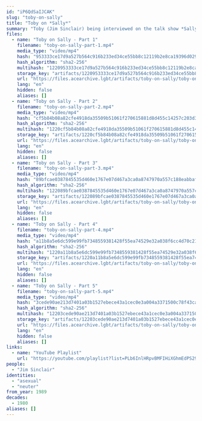 ```yaml
---
id: "iP6QdSaIJCAK"
slug: "toby-on-sally"
title: "Toby on *Sally*"
summary: "Toby (Jim Sinclair) being interviewed on the talk show *Sally*"
files:
  - name: "Toby on Sally - Part 1"
    filename: "toby-on-sally-part-1.mp4"
    media_type: "video/mp4"
    hash: "953333ce17d9a527b564c916b233ed34ce55bb8c12119b2e8ca19396d0296395"
    hash_algorithm: "sha2-256"
    multihash: "1220953333ce17d9a527b564c916b233ed34ce55bb8c12119b2e8ca19396d0296395"
    storage_key: "artifacts/1220953333ce17d9a527b564c916b233ed34ce55bb8c12119b2e8ca19396d0296395"
    url: "https://files.acearchive.lgbt/artifacts/toby-on-sally/toby-on-sally-part-1.mp4"
    lang: "en"
    hidden: false
    aliases: []
  - name: "Toby on Sally - Part 2"
    filename: "toby-on-sally-part-2.mp4"
    media_type: "video/mp4"
    hash: "cf5b84b08a82cfe4918da35509b51061f270615881d8d455c14257c203d3fa0a"
    hash_algorithm: "sha2-256"
    multihash: "1220cf5b84b08a82cfe4918da35509b51061f270615881d8d455c14257c203d3fa0a"
    storage_key: "artifacts/1220cf5b84b08a82cfe4918da35509b51061f270615881d8d455c14257c203d3fa0a"
    url: "https://files.acearchive.lgbt/artifacts/toby-on-sally/toby-on-sally-part-2.mp4"
    lang: "en"
    hidden: false
    aliases: []
  - name: "Toby on Sally - Part 3"
    filename: "toby-on-sally-part-3.mp4"
    media_type: "video/mp4"
    hash: "89bfcae0387845535d460e1767e07d467a3ca0a8747970a557c188eabbaf49bc"
    hash_algorithm: "sha2-256"
    multihash: "122089bfcae0387845535d460e1767e07d467a3ca0a8747970a557c188eabbaf49bc"
    storage_key: "artifacts/122089bfcae0387845535d460e1767e07d467a3ca0a8747970a557c188eabbaf49bc"
    url: "https://files.acearchive.lgbt/artifacts/toby-on-sally/toby-on-sally-part-3.mp4"
    lang: "en"
    hidden: false
    aliases: []
  - name: "Toby on Sally - Part 4"
    filename: "toby-on-sally-part-4.mp4"
    media_type: "video/mp4"
    hash: "a11b8a5e6dc599e99fb7348559381428f55ea74529e32a038f6cc4d70c21c135"
    hash_algorithm: "sha2-256"
    multihash: "1220a11b8a5e6dc599e99fb7348559381428f55ea74529e32a038f6cc4d70c21c135"
    storage_key: "artifacts/1220a11b8a5e6dc599e99fb7348559381428f55ea74529e32a038f6cc4d70c21c135"
    url: "https://files.acearchive.lgbt/artifacts/toby-on-sally/toby-on-sally-part-4.mp4"
    lang: "en"
    hidden: false
    aliases: []
  - name: "Toby on Sally - Part 5"
    filename: "toby-on-sally-part-5.mp4"
    media_type: "video/mp4"
    hash: "3cede90ae213d7401a03b1527ebece43a1cec0e3a004a3371500c78f43ca08a7"
    hash_algorithm: "sha2-256"
    multihash: "12203cede90ae213d7401a03b1527ebece43a1cec0e3a004a3371500c78f43ca08a7"
    storage_key: "artifacts/12203cede90ae213d7401a03b1527ebece43a1cec0e3a004a3371500c78f43ca08a7"
    url: "https://files.acearchive.lgbt/artifacts/toby-on-sally/toby-on-sally-part-5.mp4"
    lang: "en"
    hidden: false
    aliases: []
links:
  - name: "YouTube Playlist"
    url: "https://youtube.com/playlist?list=PLb6InlHRpvBMFIHiXGhmEdPS29DE5Q58d"
people:
  - "Jim Sinclair"
identities:
  - "asexual"
  - "neuter"
from_year: 1989
decades:
  - 1980
aliases: []
---
```


